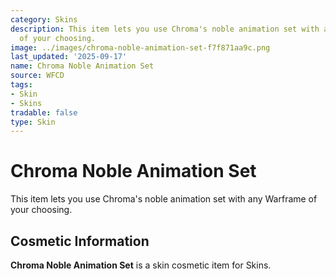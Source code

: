 ```yaml
---
category: Skins
description: This item lets you use Chroma's noble animation set with any Warframe
  of your choosing.
image: ../images/chroma-noble-animation-set-f7f871aa9c.png
last_updated: '2025-09-17'
name: Chroma Noble Animation Set
source: WFCD
tags:
- Skin
- Skins
tradable: false
type: Skin
---
```


# Chroma Noble Animation Set

This item lets you use Chroma's noble animation set with any Warframe of your choosing.

## Cosmetic Information

**Chroma Noble Animation Set** is a skin cosmetic item for Skins.

